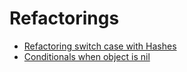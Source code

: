 # Refactorings

- [Refactoring switch case with Hashes](refactorings/refactoring_switch_case_with_hashses.md)
- [Conditionals when object is nil](refactorings/conditionals_when_object_is_nil.md)